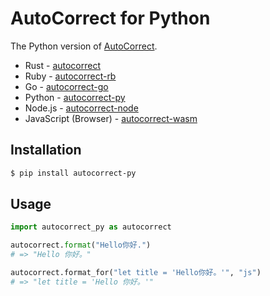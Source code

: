 # AutoCorrect for Python

The Python version of [AutoCorrect](https://github.com/huacnlee/autocorrect).

- Rust - [autocorrect](https://github.com/huacnlee/autocorrect)
- Ruby - [autocorrect-rb](https://github.com/huacnlee/autocorrect/tree/main/autocorrect-rb)
- Go - [autocorrect-go](https://github.com/longbridgeapp/autocorrect)
- Python - [autocorrect-py](https://github.com/huacnlee/autocorrect/tree/main/autocorrect-py)
- Node.js - [autocorrect-node](https://github.com/huacnlee/autocorrect/tree/main/autocorrect-node)
- JavaScript (Browser) - [autocorrect-wasm](https://github.com/huacnlee/autocorrect/tree/main/autocorrect-wasm)

## Installation

```bash
$ pip install autocorrect-py
```

## Usage

```py
import autocorrect_py as autocorrect

autocorrect.format("Hello你好.")
# => "Hello 你好。"

autocorrect.format_for("let title = 'Hello你好。'", "js")
# => "let title = 'Hello 你好。'"
```
